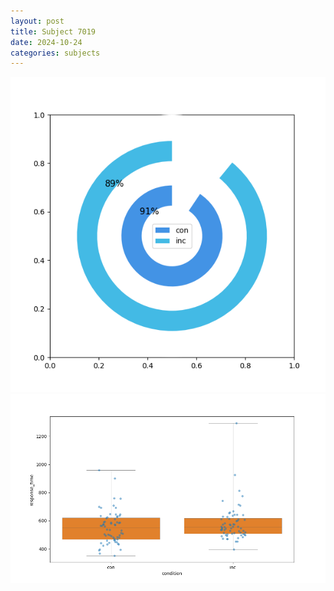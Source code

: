 ```yaml
---
layout: post
title: Subject 7019
date: 2024-10-24
categories: subjects
---
```


![](data/7019/run-21/7019_accuracy_by_condition.png)
![](data/7019/run-21/7019_rt.png)
